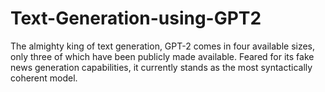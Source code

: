 # Text-Generation-using-GPT2
The almighty king of text generation, GPT-2 comes in four available sizes, only three of which have been publicly made available. Feared for its fake news generation capabilities, it currently stands as the most syntactically coherent model. 
